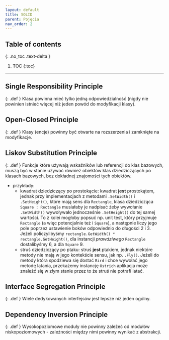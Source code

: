 ```yaml
---
layout: default
title: SOLID
parent: Pojęcia
nav_order: 2
---
```


## Table of contents
{: .no_toc .text-delta }

1. TOC
{:toc}

---

## Single Responsibility Principle

{: .def }
Klasa powinna mieć tylko jedną odpowiedzialność (nigdy nie powinien istnieć więcej niż jeden powód do modyfikacji klasy).

## Open-Closed Principle

{: .def }
Klasy (encje) powinny być otwarte na rozszerzenia i zamknięte na modyfikacje.

## Liskov Substitution Principle

{: .def }
Funkcje które używają wskaźników lub referencji do klas bazowych, muszą być w stanie używać również obiektów klas dziedziczących po klasach bazowych, bez dokładnej znajomości tych obiektów.

- przykłady:
  - kwadrat dziedziczący po prostokącie: kwadrat **jest** prostokątem, jednak przy implementacjach z metodami `.SetWidth()` i `.SetHeight()`, które mają sens dla `Rectangle`, klasa dziedzicząca `Square : Rectangle` musiałaby je nadpisać żeby wywołanie `.SetWidth()` wywoływało jednocześnie `.SetHeight()` do tej samej wartości. To z kolei mogłoby popsuć np. unit test, który przyjmuje `Rectangle` (a więc potencjalnie też i `Square`), a następnie liczy jego pole poprzez ustawienie boków odpowiednio do długości 2 i 3. Jeżeli policzylibyśmy `rectangle.GetWidth() * rectangle.GetHeight()`, dla instancji _prawdziwego_ `Rectangle` dostalibyśmy 6, a dla `Square` 9.
  - struś dziedziczący po ptaku: struś **jest** ptakiem, jednak niektóre metody nie mają w jego kontekście sensu, jak np. `.Fly()`. Jeżeli do metody która spodziewa się dostać `Bird` i chce wywołać jego metodę latania, przekażemy instancję `Ostrich` aplikacja może znaleźć się w złym stanie przez to że struś nie potrafi latać.

## Interface Segregation Principle

{: .def }
Wiele dedykowanych interfejsów jest lepsze niż jeden ogólny.

## Dependency Inversion Principle

{: .def }
Wysokopoziomowe moduły nie powinny zależeć od modułów niskopoziomowych - zależności między nimi powinny wynikać z abstrakcji.